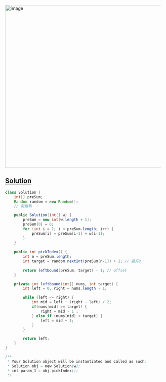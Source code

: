 <img width="526" alt="image" src="https://github.com/kkkkevx/DSA2/assets/108632304/58bc7693-c08f-44b1-827c-a0dcb9e0d7a0">

## [Solution](https://leetcode.cn/problems/random-pick-with-weight/description/)

```java
class Solution {
    int[] preSum;
    Random random = new Random();
    // 前缀和

    public Solution(int[] w) {
        preSum = new int[w.length + 1];
        preSum[0] = 0;
        for (int i = 1; i < preSum.length; i++) {
            preSum[i] = preSum[i-1] + w[i-1];
        }
    }
    
    public int pickIndex() {
        int n = preSum.length;
        int target = random.nextInt(preSum[n-1]) + 1; // 避开0
        
        return leftbound(preSum, target) - 1; // offset
    }

    private int leftbound(int[] nums, int target) {
        int left = 0, right = nums.length - 1;

        while (left <= right) {
            int mid = left + (right - left) / 2;
            if(nums[mid] >= target) {
                right = mid - 1 ;
            } else if (nums[mid] < target) {
                left = mid + 1;
            }
        }

        return left;
    }
}

/**
 * Your Solution object will be instantiated and called as such:
 * Solution obj = new Solution(w);
 * int param_1 = obj.pickIndex();
 */

```
